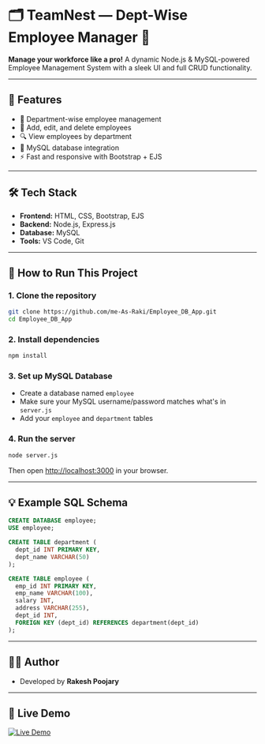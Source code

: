 
# 🗂️ TeamNest — Dept-Wise Employee Manager 🚀  
**Manage your workforce like a pro!** A dynamic Node.js & MySQL-powered Employee Management System with a sleek UI and full CRUD functionality.

---

## 📌 Features

- 👥 Department-wise employee management
- 📝 Add, edit, and delete employees
- 🔍 View employees by department
- 💾 MySQL database integration
- ⚡ Fast and responsive with Bootstrap + EJS

---

## 🛠️ Tech Stack

- **Frontend:** HTML, CSS, Bootstrap, EJS
- **Backend:** Node.js, Express.js
- **Database:** MySQL
- **Tools:** VS Code, Git

---

## 🚀 How to Run This Project

### 1. Clone the repository

```bash
git clone https://github.com/me-As-Raki/Employee_DB_App.git
cd Employee_DB_App
```

### 2. Install dependencies

```bash
npm install
```

### 3. Set up MySQL Database

- Create a database named `employee`
- Make sure your MySQL username/password matches what's in `server.js`
- Add your `employee` and `department` tables

### 4. Run the server

```bash
node server.js
```

Then open [http://localhost:3000](http://localhost:3000) in your browser.

---

## 💡 Example SQL Schema

```sql
CREATE DATABASE employee;
USE employee;

CREATE TABLE department (
  dept_id INT PRIMARY KEY,
  dept_name VARCHAR(50)
);

CREATE TABLE employee (
  emp_id INT PRIMARY KEY,
  emp_name VARCHAR(100),
  salary INT,
  address VARCHAR(255),
  dept_id INT,
  FOREIGN KEY (dept_id) REFERENCES department(dept_id)
);
```

---

## 🧑‍💻 Author

- Developed by **Rakesh Poojary**

---
## 🚀 Live Demo

[![Live Demo](https://img.shields.io/badge/🔗%20Employee%20DB%20App-Live%20Now-green?style=for-the-badge)](https://employee-db-app.onrender.com)

